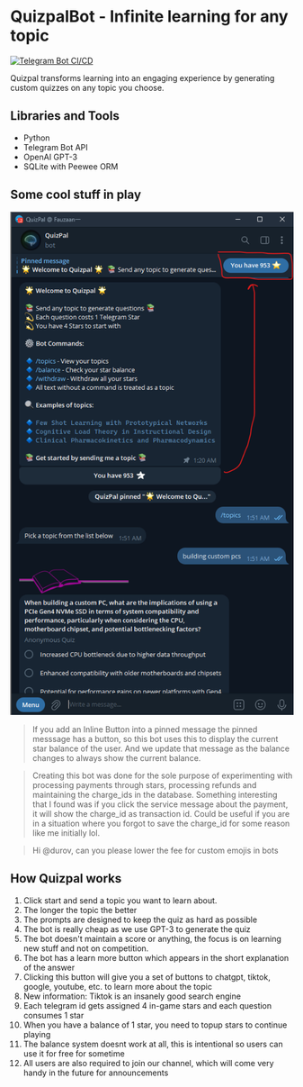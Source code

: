 # QuizpalBot - Infinite learning for any topic

[![Telegram Bot CI/CD](https://github.com/fauzaanu/quizpal/actions/workflows/deploy_vps.yml/badge.svg)](https://github.com/fauzaanu/quizpal/actions/workflows/deploy_vps.yml)

Quizpal transforms learning into an engaging experience by generating custom quizzes on any topic you choose.

## Libraries and Tools
- Python
- Telegram Bot API
- OpenAI GPT-3
- SQLite with Peewee ORM

## Some cool stuff in play

![img.png](assets/img.png)
> If you add an Inline Button into a pinned message the pinned messsage has a button, so this bot uses this to display 
> the current star balance of the user. And we update that message as the balance changes to always show the current 
> balance.

> Creating this bot was done for the sole purpose of experimenting with processing payments through stars, processing 
> refunds and maintaining the charge_ids in the database. Something interesting that I found was if you click the 
> service message about the payment, it will show the charge_id as transaction id. 
> Could be useful if you are in a situation where you forgot to save the charge_id for some reason like me initially lol.

> Hi @durov, can you please lower the fee for custom emojis in bots

## How Quizpal works
1. Click start and send a topic you want to learn about.
2. The longer the topic the better
3. The prompts are designed to keep the quiz as hard as possible
4. The bot is really cheap as we use GPT-3 to generate the quiz
5. The bot doesn't maintain a score or anything, the focus is on learning new stuff and not on competition.
6. The bot has a learn more button which appears in the short explanation of the answer
7. Clicking this button will give you a set of buttons to chatgpt, tiktok, google, youtube, etc. to learn more about the topic
8. New information: Tiktok is an insanely good search engine
9. Each telegram id gets assigned 4 in-game stars and each question consumes 1 star
10. When you have a balance of 1 star, you need to topup stars to continue playing
11. The balance system doesnt work at all, this is intentional so users can use it for free for sometime
12. All users are also required to join our channel, which will come very handy in the future for announcements
